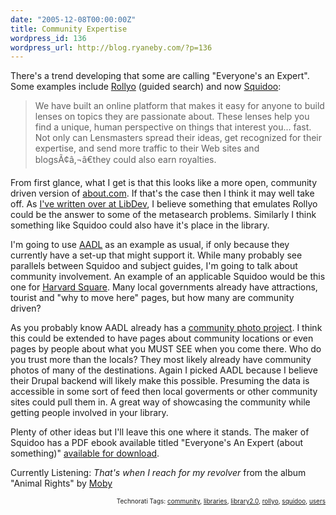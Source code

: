 ```yaml
---
date: "2005-12-08T00:00:00Z"
title: Community Expertise
wordpress_id: 136
wordpress_url: http://blog.ryaneby.com/?p=136
---
```

There's a trend developing that some are calling "Everyone's an Expert". Some examples include <a href="http://www.rollyo.com/">Rollyo</a> (guided search) and now <a href="http://www.squidoo.com/">Squidoo</a>:

<blockquote>We have built an online platform that makes it easy for anyone to build lenses on topics they are passionate about. These lenses help you find a unique, human perspective on things that interest you... fast. Not only can Lensmasters spread their ideas, get recognized for their expertise, and send more traffic to their Web sites and blogsÃ¢â‚¬â€they could also earn royalties.</blockquote>

From first glance, what I get is that this looks like a more open, community driven version of <a href="http://about.com">about.com</a>. If that's the case then I think it may well take off. As <a href="http://libdev.plymouth.edu/post/17">I've written over at LibDev</a>, I believe something that emulates Rollyo could be the answer to some of the metasearch problems. Similarly I think something like Squidoo could also have it's place in the library.

I'm going to use <a href="http://aadl.org/">AADL</a> as an example as usual, if only because they currently have a set-up that might support it. While many probably see parallels between Squidoo and subject guides, I'm going to talk about community involvement. An example of an applicable Squidoo would be this one for <a href="http://www.squidoo.com/harvardsquare/">Harvard Square</a>. Many local governments already have attractions, tourist and "why to move here" pages, but how many are community driven?

As you probably know AADL already has a <a href="http://www.aadl.org/services/products/pictureAnnArbor">community photo project</a>. I think this could be extended to have pages about community locations or even pages by people about what you MUST SEE when you come there. Who do you trust more than the locals? They most likely already have community photos of many of the destinations. Again I picked AADL because I believe their Drupal backend will likely make this possible. Presuming the data is accessible in some sort of feed then local goverments or other community sites could pull them in. A great way of showcasing the community while getting people involved in your library.

Plenty of other ideas but I'll leave this one where it stands. The maker of Squidoo has a PDF ebook available titled "Everyone's An Expert (about something)" <a href="http://www.squidoo.com/stuff/books/EveryoneIsAnExpert.pdf">available for download</a>.

Currently Listening: <em>That's when I reach for my revolver</em> from the album "Animal Rights" by <a href="http://www.google.com/search?q=%22Moby%22">Moby</a>
<!-- technorati tags start --><p style="text-align:right;font-size:10px;">Technorati Tags: <a href="http://www.technorati.com/tag/community" rel="tag">community</a>, <a href="http://www.technorati.com/tag/libraries" rel="tag">libraries</a>, <a href="http://www.technorati.com/tag/library2.0" rel="tag">library2.0</a>, <a href="http://www.technorati.com/tag/rollyo" rel="tag">rollyo</a>, <a href="http://www.technorati.com/tag/squidoo" rel="tag">squidoo</a>, <a href="http://www.technorati.com/tag/users" rel="tag">users</a></p><!-- technorati tags end -->
